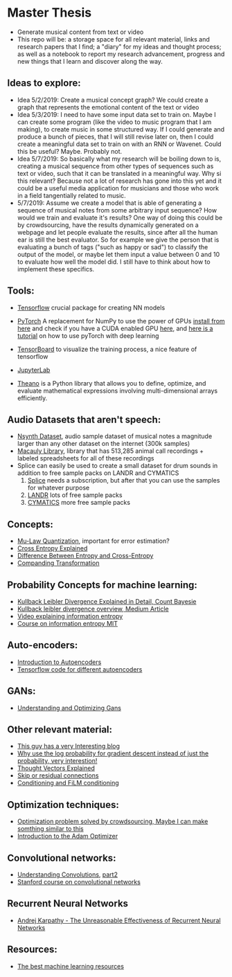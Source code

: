 # Master Thesis

* Generate musical content from text or video
* This repo will be: a storage space for all relevant material, links and research papers that I find; a "diary" for my ideas and thought process; as well as a notebook to report my research advancement, progress and new things that I learn and discover along the way.

## Ideas to explore:
* Idea 5/2/2019: Create a musical concept graph? We could create a graph that represents the emotional content of the text or video
* Idea 5/3/2019: I need to have some input data set to train on. Maybe I can create some program (like the video to music program that I am making), to create music in some structured way. If I could generate and produce a bunch of pieces, that I will still revise later on, then I could create a meaningful data set to train on with an RNN or Wavenet. Could this be useful? Maybe. Probably not.
* Idea 5/7/2019: So basically what my research will be boiling down to is, creating a musical sequence from other types of sequences such as text or video, such that it can be translated in a meaningful way. Why si this relevant? Because not a lot of research has gone into this yet and it could be a useful media application for musicians and those who work in a field tangentially related to music.
* 5/7/2019: Assume we create a model that is able of generating a sequence of musical notes from some arbitrary input sequence? How would we train and evaluate it's results? One way of doing this could be by crowdsourcing, have the results dynamically generated on a webpage and let people evaluate the results, since after all the human ear is still the best evaluator. So for example we give the person that is evaluating a bunch of tags ("such as happy or sad") to classify the output of the model, or maybe let them input a value between 0 and 10 to evaluate how well the model did. I still have to think about how to implement these specifics.

## Tools:
* [Tensorflow](https://www.tensorflow.org/install) crucial package for creating NN models
* [PyTorch](https://pytorch.org/tutorials/beginner/blitz/tensor_tutorial.html) A replacement for NumPy to use the power of GPUs [install from here](https://pytorch.org/get-started/locally/) and check if you have a CUDA enabled GPU [here](https://developer.nvidia.com/cuda-gpus), and [here is a tutorial](https://medium.com/@josh_2774/deep-learning-with-pytorch-9574e74d17ad) on how to use pyTorch with deep learning
* [TensorBoard](https://www.tensorflow.org/guide/summaries_and_tensorboard#setup) to visualize the training process, a nice feature of tensorflow
* [JupyterLab](https://jupyterlab.readthedocs.io/en/stable/getting_started/installation.html)

* [Theano](http://deeplearning.net/software/theano/) is a Python library that allows you to define, optimize, and evaluate mathematical expressions involving multi-dimensional arrays efficiently.

## Audio Datasets that aren't speech:
* [Nsynth Dataset](https://magenta.tensorflow.org/datasets/nsynth), audio sample dataset of musical notes a magnitude larger than any other dataset on the internet (300k samples)
* [Macauly Library](https://search.macaulaylibrary.org/catalog?mediaType=a), library that has 513,285 animal call recordings + labeled spreadsheets for all of these recordings
* Splice can easily be used to create a small dataset for drum sounds in addition to free sample packs on LANDR and CYMATICS
  1. [Splice](https://splice.com/) needs a subscription, but after that you can use the samples for whatever purpose
  2. [LANDR](https://samples.landr.com/) lots of free sample packs
  3. [CYMATICS](https://cymatics.fm/pages/free-download-vault) more free sample packs

## Concepts:
* [Mu-Law Quantization](https://en.wikipedia.org/wiki/%CE%9C-law_algorithm), important for error estimation?
* [Cross Entropy Explained](https://stackoverflow.com/questions/41990250/what-is-cross-entropy)
* [Difference Between Entropy and Cross-Entropy](https://towardsdatascience.com/demystifying-cross-entropy-e80e3ad54a8)
* [Companding Transformation](https://en.wikipedia.org/wiki/Companding)

## Probability Concepts for machine learning:
* [Kullback Leibler Divergence Explained in Detail, Count Bayesie](https://www.countbayesie.com/blog/2017/5/9/kullback-leibler-divergence-explained)
* [Kullback leibler divergence overview, Medium Article](https://medium.com/@samsachedina/demystified-kullback-leibler-divergence-3971f956ef34)
* [Video explaining information entropy](https://www.youtube.com/watch?v=LodZWzrbayY)
* [Course on information entropy MIT](https://www.youtube.com/watch?list=PLDDE03B3BDCA1D9B1&v=phxsQrZQupo)

## Auto-encoders:
* [Introduction to Autoencoders](https://towardsdatascience.com/deep-inside-autoencoders-7e41f319999f)
* [Tensorflow code for different autoencoders](https://github.com/nathanhubens/Autoencoders)

## GANs:
* [Understanding and Optimizing Gans](https://towardsdatascience.com/understanding-and-optimizing-gans-going-back-to-first-principles-e5df8835ae18)

## Other relevant material:
* [This guy has a very Interesting blog](https://www.countbayesie.com/all-posts)
* [Why use the log probability for gradient descent instead of just the probability, very interestion!](https://stats.stackexchange.com/questions/174481/why-to-optimize-max-log-probability-instead-of-probability)
* [Thought Vectors Explained](http://gabgoh.github.io/ThoughtVectors/)
* [Skip or residual connections](https://towardsdatascience.com/residual-blocks-building-blocks-of-resnet-fd90ca15d6ec)
* [Conditioning and FiLM conditioning](https://distill.pub/2018/feature-wise-transformations/)

## Optimization techniques:
* [Optimization problem solved by crowdsourcing, Maybe I can make somthing similar to this](https://koyama.xyz/project/sequential_line_search/)
* [Introduction to the Adam Optimizer](https://machinelearningmastery.com/adam-optimization-algorithm-for-deep-learning/)

## Convolutional networks:
* [Understanding Convolutions](https://adeshpande3.github.io/A-Beginner%27s-Guide-To-Understanding-Convolutional-Neural-Networks/), [part2](
https://adeshpande3.github.io/adeshpande3.github.io/A-Beginner's-Guide-To-Understanding-Convolutional-Neural-Networks-Part-2/)
* [Stanford course on convolutional networks](http://cs231n.github.io/)

## Recurrent Neural Networks
* [Andrej Karpathy - The Unreasonable Effectiveness of Recurrent Neural Networks](http://karpathy.github.io/2015/05/21/rnn-effectiveness/)

## Resources:
* [The best machine learning resources](https://medium.com/machine-learning-for-humans/how-to-learn-machine-learning-24d53bb64aa1)

